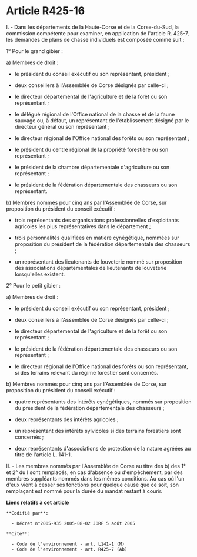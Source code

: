 # Article R425-16

I. - Dans les départements de la Haute-Corse et de la Corse-du-Sud, la commission compétente pour examiner, en application de
l'article R. 425-7, les demandes de plans de chasse individuels est composée comme suit :

1° Pour le grand gibier :

a) Membres de droit :

- le président du conseil exécutif ou son représentant, président ;

- deux conseillers à l'Assemblée de Corse désignés par celle-ci ;

- le directeur départemental de l'agriculture et de la forêt ou son représentant ;

- le délégué régional de l'Office national de la chasse et de la faune sauvage ou, à défaut, un représentant de
l'établissement désigné par le directeur général ou son représentant ;

- le directeur régional de l'Office national des forêts ou son représentant ;

- le président du centre régional de la propriété forestière ou son représentant ;

- le président de la chambre départementale d'agriculture ou son représentant ;

- le président de la fédération départementale des chasseurs ou son représentant.

b) Membres nommés pour cinq ans par l'Assemblée de Corse, sur proposition du président du conseil exécutif :

- trois représentants des organisations professionnelles d'exploitants agricoles les plus représentatives dans le
département ;

- trois personnalités qualifiées en matière cynégétique, nommées sur proposition du président de la fédération départementale
des chasseurs ;

- un représentant des lieutenants de louveterie nommé sur proposition des associations départementales de lieutenants de
louveterie lorsqu'elles existent.

2° Pour le petit gibier :

a) Membres de droit :

- le président du conseil exécutif ou son représentant, président ;

- deux conseillers à l'Assemblée de Corse désignés par celle-ci ;

- le directeur départemental de l'agriculture et de la forêt ou son représentant ;

- le président de la fédération départementale des chasseurs ou son représentant ;

- le directeur régional de l'Office national des forêts ou son représentant, si des terrains relevant du régime forestier
sont concernés.

b) Membres nommés pour cinq ans par l'Assemblée de Corse, sur proposition du président du conseil exécutif :

- quatre représentants des intérêts cynégétiques, nommés sur proposition du président de la fédération départementale des
chasseurs ;

- deux représentants des intérêts agricoles ;

- un représentant des intérêts sylvicoles si des terrains forestiers sont concernés ;

- deux représentants d'associations de protection de la nature agréées au titre de l'article L. 141-1.

II. - Les membres nommés par l'Assemblée de Corse au titre des b) des 1° et 2° du I sont remplacés, en cas d'absence ou
d'empêchement, par des membres suppléants nommés dans les mêmes conditions. Au cas où l'un d'eux vient à cesser ses fonctions
pour quelque cause que ce soit, son remplaçant est nommé pour la durée du mandat restant à courir.

**Liens relatifs à cet article**

	**Codifié par**:

	  - Décret n°2005-935 2005-08-02 JORF 5 août 2005

	**Cite**:

	  - Code de l'environnement - art. L141-1 (M)
	  - Code de l'environnement - art. R425-7 (Ab)
